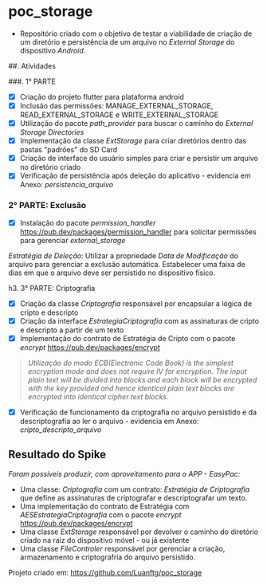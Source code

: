 # poc_storage

- Repositório criado com o objetivo de testar a viabilidade de criação de um diretório e persistência de um arquivo no *External Storage* do dispositivo *Android*.

##. Atividades

###. 1° PARTE

- [x] Criação do projeto flutter para plataforma android
- [x] Inclusão das permissões:  MANAGE_EXTERNAL_STORAGE, READ_EXTERNAL_STORAGE e WRITE_EXTERNAL_STORAGE
- [x] Utilização do pacote *path_provider* para buscar o caminho do *External Storage Directories*
- [x] Implementação da classe *ExtStorage* para criar diretórios dentro das pastas "padrões" do SD Card
- [x] Criação de interface do usuário simples para criar e persistir um arquivo no diretório criado
- [x] Verificação de persistência após deleção do aplicativo - evidencia em Anexo: _persistencia_arquivo_

### 2° PARTE: Exclusão

- [x] Instalação do pacote *permission_handler* https://pub.dev/packages/permission_handler para solicitar permissões para gerenciar *external_storage*

*Estratégia de Deleção*: Utilizar a propriedade *Data de Modificação* do arquivo para gerenciar a exclusão automática. Estabelecer uma faixa de dias em que o arquivo deve ser persistido no dispositivo físico.

h3. 3° PARTE: Criptografia

- [x] Criação da classe *Criptografia* responsável por encapsular a lógica de cripto e descripto
- [x] Criação da interface *EstrategiaCriptografia* com as assinaturas de cripto e descripto a partir de um texto
- [x] Implementação do contrato de Estratégia de Cripto com o pacote *encrypt* https://pub.dev/packages/encrypt

> *Utilização do modo ECB(Electronic Code Book)* _is the simplest encryption mode and does not require IV for encryption. The input plain text will be divided into blocks and each block will be encrypted with the key provided and hence identical plain text blocks are encrypted into identical cipher text blocks._

- [x] Verificação de funcionamento da criptografia no arquivo persistido e da descriptografia ao ler o arquivo - evidencia em Anexo: _cripto_descripto_arquivo_


## Resultado do Spike

*Foram possíveis produzir, com aproveitamento para o APP - EasyPac:*
- Uma classe: *Criptografia* com um contrato: *Estratégia de Criptografia* que define as assinaturas de criptografar e descriptografar um texto.
- Uma implementação do contrato de Estratégia com *AESEstrategiaCriptografia* com o pacote *encrypt* https://pub.dev/packages/encrypt
- Uma classe *ExtStorage* responsável por devolver  o caminho do diretório criado na raiz do dispositivo móvel - ou já existente
- Uma classe *FileControler* responsável por gerenciar a criação, armazenamento e criptografria do arquivo persistido.

Projeto criado em: https://github.com/Luanftg/poc_storage